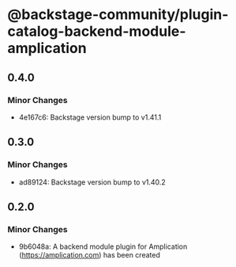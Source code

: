 # @backstage-community/plugin-catalog-backend-module-amplication

## 0.4.0

### Minor Changes

- 4e167c6: Backstage version bump to v1.41.1

## 0.3.0

### Minor Changes

- ad89124: Backstage version bump to v1.40.2

## 0.2.0

### Minor Changes

- 9b6048a: A backend module plugin for Amplication (https://amplication.com) has been created
